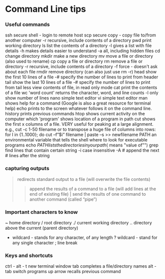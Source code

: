 # Command Line tips

### Useful commands
ssh	secure shell - login to remote host
scp	secure copy - copy file to/from another computer
	-r	recursive, include contents of a directory
pwd	print working directory
ls	list the contents of a directory
	-l	gives a list with file details
	-h	makes details easier to understand
	-a	all, including hidden files
cd	change directory
mkdir	make a new directory
mv	move a file or directory (also used to rename)
cp	copy a file or directory
rm	remove a file or directory
	-r	recursive, include contents of a directory
	-f	force - doesn't ask about each file
rmdir	remove directory (can also just use rm -r)
head	show the first 10 lines of a file
	-#	specify the number of lines to print from header
tail	show the last 10 lines of a file
	-#	specify the number of lines to print from tail
less	view contents of file, in read only mode
cat	print the contents of a file
wc	'word count' returns the character, word, and line counts
	-l	only show number of lines
nano	simple text editor
vi	simple text editor
man	shows help for a command (Google is also a great resource for terminal help)
echo	prints to the screen whatever follows it on the command line.
history	prints previous commands
htop	shows current activity on the computer
which 'program'	shows location of a program in path
cut	shows the first x columns of a file. VERY useful for peaking at a large alignment.
	e.g., cut -c 1-50 filename
	or to transpose a huge file of columns into rows:
	for I in {1..1000}; do cut –f”$i” filename | paste –s &gt;&gt; newfilename
PATH	an environmental variable that tells the shell where to look for executable programs
echo $PATH	lists the directories in your path ($ means "value of"")
grep	find lines that contain certain string
	-i case insensitive
	-A # append the next # lines after the string

### capturing outputs
>	redirects standard output to a file (will overwrite the file contents)
>>	append the results of a command to a file (will add lines at the end of existing file)
|	send the results of one command to another command (called “pipe”)

### Important characters to know
~	home directory
/	root directory
./	current working directory
..	directory above the current (parent directory)
*	wildcard - stands for any character, of any length
?	wildcard - stand for any single character
;	line break


### Keys and shortcuts
ctrl - alt - t	new terminal window
tab	completes a file/directory names
alt - tab	switch programs
up arrow	recalls previous command